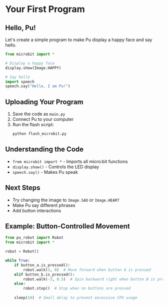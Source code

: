 # Your First Program

## Hello, Pu!
Let's create a simple program to make Pu display a happy face and say hello.

```python
from microbit import *

# Display a happy face
display.show(Image.HAPPY)

# Say hello
import speech
speech.say("Hello, I am Pu!")
```

## Uploading Your Program
1. Save the code as `main.py`
2. Connect Pu to your computer
3. Run the flash script:
   ```bash
   python flash_microbit.py
   ```

## Understanding the Code
- `from microbit import *` - Imports all micro:bit functions
- `display.show()` - Controls the LED display
- `speech.say()` - Makes Pu speak

## Next Steps
- Try changing the image to `Image.SAD` or `Image.HEART`
- Make Pu say different phrases
- Add button interactions

## Example: Button-Controlled Movement
```python
from pu_robot import Robot
from microbit import *

robot = Robot()

while True:
    if button_a.is_pressed():
        robot.walk(3, 0)  # Move forward when button A is pressed
    elif button_b.is_pressed():
        robot.walk(-3, 0.5)  # Spin backward right when button B is pressed
    else:
        robot.stop()  # Stop when no buttons are pressed
    
    sleep(10)  # Small delay to prevent excessive CPU usage
```
